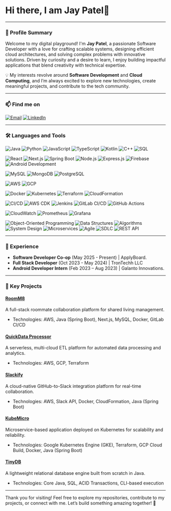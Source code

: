 # Hi there, I am Jay Patel👋

---

### 🌟 Profile Summary
Welcome to my digital playground! I'm **Jay Patel**, a passionate Software Developer with a love for crafting scalable systems, designing efficient cloud architectures, and solving complex problems with innovative solutions. Driven by curiosity and a desire to learn, I enjoy building impactful applications that blend creativity with technical expertise.  

💡 My interests revolve around **Software Development** and **Cloud Computing**, and I’m always excited to explore new technologies, create meaningful projects, and contribute to the tech community.

---

### 📫 Find me on  
[![Email](https://img.shields.io/badge/-Email-red)](mailto:jaykumarpatel111296@gmail.com) [![LinkedIn](https://img.shields.io/badge/-LinkedIn-blue)](https://www.linkedin.com/in/jaykumarpatel411/)  


---

### 🛠️ Languages and Tools

![Java](https://img.shields.io/badge/Java-orange)
![Python](https://img.shields.io/badge/Python-blue)
![JavaScript](https://img.shields.io/badge/JavaScript-yellow)
![TypeScript](https://img.shields.io/badge/TypeScript-lightblue)
![Kotlin](https://img.shields.io/badge/Kotlin-purple)
![C++](https://img.shields.io/badge/C++-blue)
![SQL](https://img.shields.io/badge/SQL-red)

![React](https://img.shields.io/badge/React-61DAFB)
![Next.js](https://img.shields.io/badge/Next.js-00BFFF)
![Spring Boot](https://img.shields.io/badge/Spring%20Boot-brightgreen)
![Node.js](https://img.shields.io/badge/Node.js-green)
![Express.js](https://img.shields.io/badge/Express.js-blueviolet)
![Firebase](https://img.shields.io/badge/Firebase-FFCA28)
![Android Development](https://img.shields.io/badge/Android%20Development-3DDC84)

![MySQL](https://img.shields.io/badge/MySQL-00758F)
![MongoDB](https://img.shields.io/badge/MongoDB-4EA94B)
![PostgreSQL](https://img.shields.io/badge/PostgreSQL-336791)

![AWS](https://img.shields.io/badge/AWS-FF9900)
![GCP](https://img.shields.io/badge/GCP-4285F4)

![Docker](https://img.shields.io/badge/Docker-2496ED)
![Kubernetes](https://img.shields.io/badge/Kubernetes-326CE5)
![Terraform](https://img.shields.io/badge/Terraform-7B42BC)
![CloudFormation](https://img.shields.io/badge/CloudFormation-FF4500)

![CI/CD](https://img.shields.io/badge/CI%2FCD-32CD32)
![AWS CDK](https://img.shields.io/badge/AWS%20CDK-0084FF)
![Jenkins](https://img.shields.io/badge/Jenkins-D24939)
![GitLab CI/CD](https://img.shields.io/badge/GitLab%20CI%2FCD-FCA121)
![GitHub Actions](https://img.shields.io/badge/GitHub%20Actions-2088FF)

![CloudWatch](https://img.shields.io/badge/AWS%20CloudWatch-FF4F00)
![Prometheus](https://img.shields.io/badge/Prometheus-F1680D)
![Grafana](https://img.shields.io/badge/Grafana-F46800)

![Object-Oriented Programming](https://img.shields.io/badge/OOP-1E90FF)
![Data Structures](https://img.shields.io/badge/Data%20Structures-006400)
![Algorithms](https://img.shields.io/badge/Algorithms-8A2BE2)
![System Design](https://img.shields.io/badge/System%20Design-FF6347)
![Microservices](https://img.shields.io/badge/Microservices-FF8C00)
![Agile](https://img.shields.io/badge/Agile-00CED1)
![SDLC](https://img.shields.io/badge/SDLC-32CD32)
![REST API](https://img.shields.io/badge/REST%20API-FF69B4)

---

### 💼 Experience
- **Software Developer Co-op** (May 2025 - Present) | ApplyBoard.
- **Full Stack Developer** (Oct 2023 - May 2024) | TronTechh LLC
- **Android Developer Intern** (Feb 2023 – Aug 2023) | Galanto Innovations.

---

### 🚀 Key Projects
#### [RoomM8](https://github.com/Jay-Kumar-Patel/RoomM8)  
A full-stack roommate collaboration platform for shared living management.  
- Technologies: AWS, Java (Spring Boot), Next.js, MySQL, Docker, GitLab CI/CD

#### [QuickData Processor](https://github.com/Jay-Kumar-Patel/QuickData-Processor)  
A serverless, multi-cloud ETL platform for automated data processing and analytics.  
- Technologies: AWS, GCP, Terraform  

#### [Slackify](https://github.com/Jay-Kumar-Patel/Slackify)  
A cloud-native GitHub-to-Slack integration platform for real-time collaboration.  
- Technologies: AWS, Slack API, Docker, CloudFormation, Java (Spring Boot)  

#### [KubeMicro](https://github.com/Jay-Kumar-Patel/KubeMicro)  
Microservice-based application deployed on Kubernetes for scalability and reliability.  
- Technologies: Google Kubernetes Engine (GKE),  Terraform, GCP Cloud Build, Docker, Java (Spring Boot)  

#### [TinyDB](https://github.com/Jay-Kumar-Patel/TinyDB)  
A lightweight relational database engine built from scratch in Java.  
- Technologies: Core Java, SQL, ACID Transactions, CLI-based execution

---

Thank you for visiting! Feel free to explore my repositories, contribute to my projects, or connect with me. Let’s build something amazing together! 🚀
